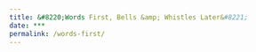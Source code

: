 ```yaml
---
title: &#8220;Words First, Bells &amp; Whistles Later&#8221;
date: ***
permalink: /words-first/
---
```



